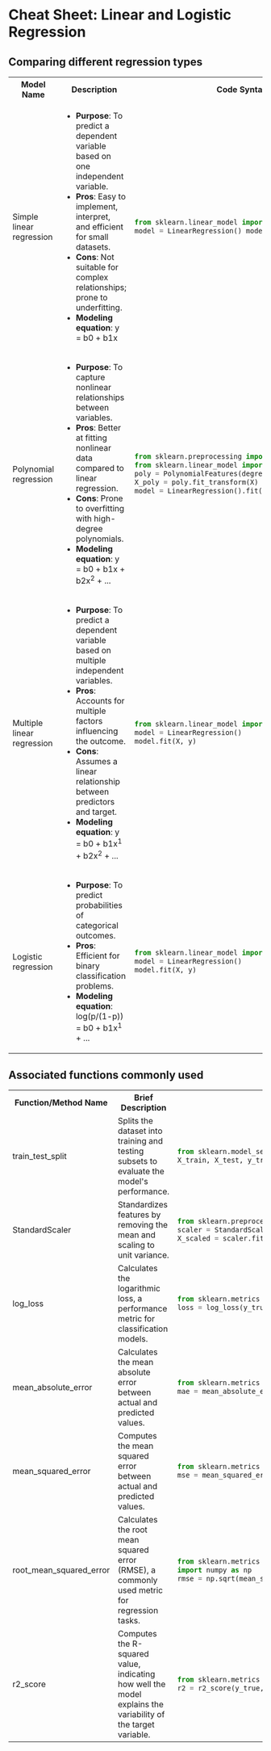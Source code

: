 # Cheat Sheet: Linear and Logistic Regression

## Comparing different regression types

<table>
    <!-- header -->
    <tr>
        <th>Model Name</th>
        <th>Description</th>
        <th>Code Syntax</th>
    </tr>
    <!-- Simple Linear Regression -->
    <tr>
        <td>Simple linear regression</td>
        <td>
            <ul>
                <li><b>Purpose</b>: To predict a dependent variable based on one independent variable.</li>
                <li><b>Pros</b>: Easy to implement, interpret, and efficient for small datasets.</li>
                <li><b>Cons</b>: Not suitable for complex relationships; prone to underfitting.</li>
                <li><b>Modeling equation</b>: y = b0 + b1x</li>
            </ul>
        </td>
        <td>

```python
from sklearn.linear_model import LinearRegression
model = LinearRegression() model.fit(X, y)
```

</td>
    </tr>
    <!-- Polynomial Regression -->
    <tr>
        <td>Polynomial regression</td>
        <td>
            <ul>
                <li><b>Purpose</b>: To capture nonlinear relationships between variables.</li>
                <li><b>Pros</b>: Better at fitting nonlinear data compared to linear regression.</li>
                <li><b>Cons</b>: Prone to overfitting with high-degree polynomials.</li>
                <li><b>Modeling equation</b>: y = b0 + b1x + b2x<sup>2</sup> + ...</li>
            </ul>
        </td>
        <td>

```python
from sklearn.preprocessing import PolynomialFeatures
from sklearn.linear_model import LinearRegression
poly = PolynomialFeatures(degree=2)
X_poly = poly.fit_transform(X)
model = LinearRegression().fit(X_poly, y)
```

</td>
    </tr>
    <!-- Multiple Linear Regression -->
    <tr>
        <td>Multiple linear regression</td>
        <td>
            <ul>
                <li><b>Purpose</b>: To predict a dependent variable based on multiple independent variables.</li>
                <li><b>Pros</b>: Accounts for multiple factors influencing the outcome.</li>
                <li><b>Cons</b>: Assumes a linear relationship between predictors and target.</li>
                <li><b>Modeling equation</b>: y = b0 + b1x<sup>1</sup> + b2x<sup>2</sup> + ...</li>
            </ul>
        </td>
        <td>

```python
from sklearn.linear_model import LinearRegression
model = LinearRegression()
model.fit(X, y)
```

</td>
    </tr>
    <!-- Logistic Regression -->
    <tr>
        <td>Logistic regression</td>
        <td>
            <ul>
                <li><b>Purpose</b>: To predict probabilities of categorical outcomes.</li>
                <li><b>Pros</b>: Efficient for binary classification problems.</li>
                <li><b>Modeling equation</b>: log(p/(1-p)) = b0 + b1x<sup>1</sup> + ...</li>
            </ul>
        </td>
        <td>

```python
from sklearn.linear_model import LinearRegression
model = LinearRegression()
model.fit(X, y)
```

</td>
    </tr>
</table>

## Associated functions commonly used

<table>
    <!-- header -->
    <tr>
        <th>Function/Method Name</th>
        <th>Brief Description</th>
        <th width="60%">Code Syntax</th>
    </tr>
    <!-- train_test_split -->
    <tr>
        <td>train_test_split</td>
        <td>
            Splits the dataset into training and testing subsets to evaluate the model's performance.
        </td>
        <td>

```python
from sklearn.model_selection import train_test_split
X_train, X_test, y_train, y_test = train_test_split(X, y, test_size=0.2, random_state=42)
```

</td>
    </tr>
    <!-- StandardScaler -->
    <tr>
        <td>StandardScaler</td>
        <td>
            Standardizes features by removing the mean and scaling to unit variance.
        </td>
        <td>

```python
from sklearn.preprocessing import StandardScaler
scaler = StandardScaler()
X_scaled = scaler.fit_transform(X)
```

</td>
    </tr>
    <!-- log_loss-->
    <tr>
        <td>log_loss</td>
        <td>
            Calculates the logarithmic loss, a performance metric for classification models.
        </td>
        <td>

```python
from sklearn.metrics import log_loss
loss = log_loss(y_true, y_pred_proba)
```

</td>
    </tr>
    <!-- mean_absolute_error -->
    <tr>
        <td>mean_absolute_error</td>
        <td>
            Calculates the mean absolute error between actual and predicted values.
        </td>
        <td>

```python
from sklearn.metrics import mean_absolute_error
mae = mean_absolute_error(y_true, y_pred)
```

</td>
    </tr>
    <!-- mean_squared_error -->
    <tr>
        <td>mean_squared_error</td>
        <td>
            Computes the mean squared error between actual and predicted values.
        </td>
        <td>

```python
from sklearn.metrics import mean_squared_error
mse = mean_squared_error(y_true, y_pred)
```

</td>
    </tr>
    <!-- root_mean_squared_error -->
    <tr>
        <td>root_mean_squared_error</td>
        <td>
            Calculates the root mean squared error (RMSE), a commonly used metric for regression tasks.
        </td>
        <td>

```python
from sklearn.metrics import mean_squared_error
import numpy as np
rmse = np.sqrt(mean_squared_error(y_true, y_pred))
```

</td>
    </tr>
    <!-- r2_score -->
    <tr>
    <td>r2_score</td>
    <td>
        Computes the R-squared value, indicating how well the model explains the variability of the target variable.
    </td>
    <td>

```python
from sklearn.metrics import r2_score
r2 = r2_score(y_true, y_pred)
```

</td>
    </tr>
</table>
